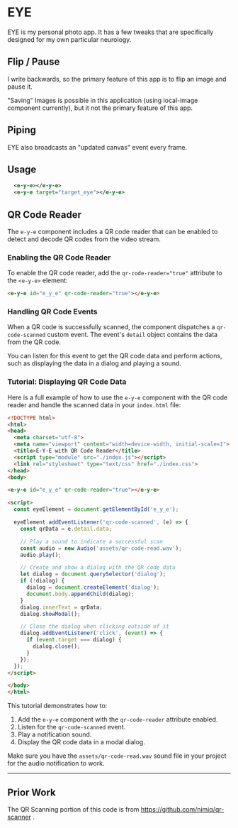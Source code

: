 # EYE

EYE is my personal photo app. It has a few tweaks that are specifically designed for my own particular neurology.

## Flip / Pause

I write backwards, so the primary feature of this app is to flip an image and pause it. 

"Saving" Images is possible in this application (using local-image component currently), but it not the primary feature of this app. 

## Piping

EYE also broadcasts an "updated canvas" event every frame. 

## Usage

```xml
  <e-y-e></e-y-e>
  <e-y-e target="target_eye"></e-y-e>
```

## QR Code Reader

The `e-y-e` component includes a QR code reader that can be enabled to detect and decode QR codes from the video stream.

### Enabling the QR Code Reader

To enable the QR code reader, add the `qr-code-reader="true"` attribute to the `<e-y-e>` element:

```html
<e-y-e id="e_y_e" qr-code-reader="true"></e-y-e>
```

### Handling QR Code Events

When a QR code is successfully scanned, the component dispatches a `qr-code-scanned` custom event. The event's `detail` object contains the data from the QR code.

You can listen for this event to get the QR code data and perform actions, such as displaying the data in a dialog and playing a sound.

### Tutorial: Displaying QR Code Data

Here is a full example of how to use the `e-y-e` component with the QR code reader and handle the scanned data in your `index.html` file:

```html
<!DOCTYPE html>
<html>
<head>
  <meta charset="utf-8">
  <meta name="viewport" content="width=device-width, initial-scale=1">
  <title>E-Y-E with QR Code Reader</title>
  <script type="module" src="./index.js"></script>
  <link rel="stylesheet" type="text/css" href="./index.css">
</head>
<body>

<e-y-e id="e_y_e" qr-code-reader="true"></e-y-e>

<script>
  const eyeElement = document.getElementById('e_y_e');

  eyeElement.addEventListener('qr-code-scanned', (e) => {
    const qrData = e.detail.data;

    // Play a sound to indicate a successful scan
    const audio = new Audio('assets/qr-code-read.wav');
    audio.play();

    // Create and show a dialog with the QR code data
    let dialog = document.querySelector('dialog');
    if (!dialog) {
      dialog = document.createElement('dialog');
      document.body.appendChild(dialog);
    }
    dialog.innerText = qrData;
    dialog.showModal();

    // Close the dialog when clicking outside of it
    dialog.addEventListener('click', (event) => {
      if (event.target === dialog) {
        dialog.close();
      }
    });
  });
</script>

</body>
</html>
```

This tutorial demonstrates how to:
1.  Add the `e-y-e` component with the `qr-code-reader` attribute enabled.
2.  Listen for the `qr-code-scanned` event.
3.  Play a notification sound.
4.  Display the QR code data in a modal dialog.

Make sure you have the `assets/qr-code-read.wav` sound file in your project for the audio notification to work.

---

## Prior Work

The QR Scanning portion of this code is from https://github.com/nimiq/qr-scanner .